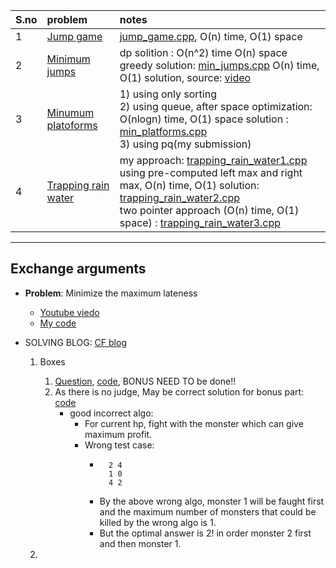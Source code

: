 | S.no | problem | notes |
|:-----|:--------|:------|
| 1 | [Jump game](https://www.geeksforgeeks.org/problems/jump-game/1) | [jump_game.cpp](jump_game.cpp), O(n) time, O(1) space | 
| 2 | [Minimum jumps](https://www.geeksforgeeks.org/problems/minimum-number-of-jumps-1587115620/1) | dp solition : O(n^2) time O(n) space <br/> greedy solution: [min_jumps.cpp](min_jumps.cpp) O(n) time, O(1) solution, source: [video](https://www.youtube.com/watch?v=7SBVnw7GSTk) | 
| 3 | [Minumum platoforms](https://www.geeksforgeeks.org/problems/minimum-platforms-1587115620/1) | 1) using only sorting <br/> 2) using queue, after space optimization: O(nlogn) time, O(1) space solution : [min_platforms.cpp](min_platforms.cpp) <br/> 3) using pq(my submission) |
| 4 | [Trapping rain water](https://www.geeksforgeeks.org/problems/trapping-rain-water-1587115621/1)  | my approach: [trapping_rain_water1.cpp](trapping_rain_water1.cpp) <br/> using pre-computed left max and right max, O(n) time, O(1) solution: [trapping_rain_water2.cpp](trapping_rain_water2.cpp) <br/> two pointer approach (O(n) time, O(1) space) : [trapping_rain_water3.cpp](trapping_rain_water3.cpp) <br/> |



-----------
## Exchange arguments

- **Problem**: Minimize the maximum lateness
    - [Youtube viedo](https://www.youtube.com/watch?v=5d5tVcUAzJU)
    - [My code](minimize_maximum_lateness.cpp)

- SOLVING BLOG: [CF blog](https://codeforces.com/blog/entry/63533)
    1. Boxes
        1) [Question](https://atcoder.jp/contests/cf17-final/tasks/cf17_final_d), [code](https://atcoder.jp/contests/cf17-final/submissions/62639384), BONUS NEED TO be done!!
        2) As there is no judge, May be correct solution for bonus part: [code](hero.cpp)
            - good incorrect algo:
                - For current hp, fight with the monster which can give maximum profit.
                - Wrong test case:
                    - ```
                        2 4
                        1 0
                        4 2
                    - By the above wrong algo, monster 1 will be faught first and the maximum number of monsters that could be killed by the wrong algo is 1.
                    - But the optimal answer is 2! in order monster 2 first and then monster 1.

    2.
##




